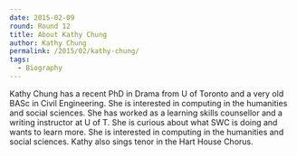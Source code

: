 ```yaml
---
date: 2015-02-09
round: Round 12
title: About Kathy Chung
author: Kathy Chung
permalink: /2015/02/kathy-chung/
tags:
  - Biography
---
```

Kathy Chung has a recent PhD in Drama from U of Toronto and a very
old BASc in Civil Engineering.  She is interested in computing in 
the humanities and social sciences.  She has worked as a learning skills
counsellor and a writing instructor at U of T.  She is curious about
what SWC is doing and wants to learn more.  She is interested in
computing in the humanities and social sciences. Kathy also sings tenor
in the Hart House Chorus.

